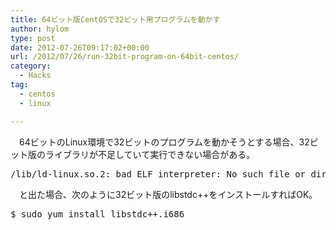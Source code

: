 ```yaml
---
title: 64ビット版CentOSで32ビット用プログラムを動かす
author: hylom
type: post
date: 2012-07-26T09:17:02+00:00
url: /2012/07/26/run-32bit-program-on-64bit-centos/
category:
  - Hacks
tag:
  - centos
  - linux

---
```

　64ビットのLinux環境で32ビットのプログラムを動かそうとする場合、32ビット版のライブラリが不足していて実行できない場合がある。

<pre>/lib/ld-linux.so.2: bad ELF interpreter: No such file or directory
</pre>

　と出た場合、次のように32ビット版のlibstdc++をインストールすればOK。

<pre>$ sudo yum install libstdc++.i686
</pre>
